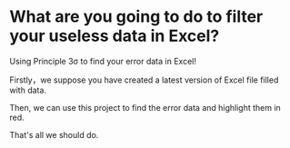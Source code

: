 # What are you going to do to filter your useless data in Excel?


Using Principle 3σ to find your error data in Excel!



Firstly，we suppose you have created a latest version of Excel file filled with data.



Then, we can use this project to find the error data and highlight them in red.

That's all we should do.


